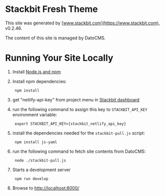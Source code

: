 # Stackbit Fresh Theme

This site was generated by [www.stackbit.com](https://www.stackbit.com), v0.2.46.

The content of this site is managed by DatoCMS.

# Running Your Site Locally

1. Install [Node.js and npm](https://nodejs.org/en/)

1. Install npm dependencies:

        npm install

1. get "netlify-api-key" from project menu in [Stackbit dashboard](https://develop.app.stackbit.com/dashboard)

1. run the following command to assign this key to `STACKBIT_API_KEY` environment variable:

        export STACKBIT_API_KEY={stackbit_netlify_api_key}

1. install the dependencies needed for the `stackbit-pull.js` script:

        npm install js-yaml

1. run the following command to fetch site contents from DatoCMS:

        node ./stackbit-pull.js

1. Starts a development server

        npm run develop

1. Browse to [http://localhost:8000/](http://localhost:8000/)
